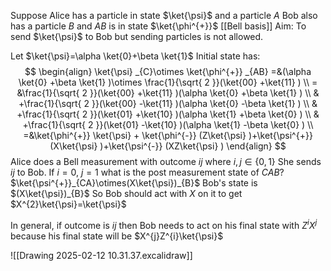 Suppose Alice has a particle in state $\ket{\psi}$ and a particle $A$
Bob also has a particle $B$ and $AB$ is in state $\ket{\phi^{+}}$ [[Bell basis]]
Aim: To send $\ket{\psi}$ to Bob but sending particles is not allowed.

Let $\ket{\psi}=\alpha \ket{0}+\beta \ket{1}$
Initial state has:
$$
\begin{align}
\ket{\psi} _{C}\otimes \ket{\phi^{+}} _{AB} =&(\alpha \ket{0} +\beta \ket{1} )\otimes \frac{1}{\sqrt{ 2 }}(\ket{00} +\ket{11} ) \\
  = &\frac{1}{\sqrt{ 2 }}(\ket{00} +\ket{11} )(\alpha \ket{0} +\beta \ket{1} ) \\
 & +\frac{1}{\sqrt{ 2 }}(\ket{00} -\ket{11} )(\alpha \ket{0} -\beta \ket{1} ) \\
 & +\frac{1}{\sqrt{ 2 }}(\ket{01} +\ket{10} )(\alpha \ket{1} +\beta \ket{0} ) \\
 & +\frac{1}{\sqrt{ 2 }}(\ket{01} -\ket{10} )(\alpha \ket{1} -\beta \ket{0} ) \\
 =&\ket{\phi^{+}} \ket{\psi} + \ket{\phi^{-}} (Z\ket{\psi} )+\ket{\psi^{+}} (X\ket{\psi} )+\ket{\psi^{-}} (XZ\ket{\psi} )
\end{align}
$$
Alice does a Bell measurement with outcome $ij$ where $i,j\in \{ 0,1 \}$
She sends $ij$ to Bob.
If $i=0$, $j=1$ what is the post measurement state of $CAB$?
$\ket{\psi^{+}}_{CA}\otimes(X\ket{\psi})_{B}$
Bob's state is $(X\ket{\psi})_{B}$
So Bob should act with $X$ on it to get $X^{2}\ket{\psi}=\ket{\psi}$

In general, if outcome is $ij$ then Bob needs to act on his final state with $Z^{i}X^{j}$ because his final state will be $X^{j}Z^{i}\ket{\psi}$

![[Drawing 2025-02-12 10.31.37.excalidraw]]